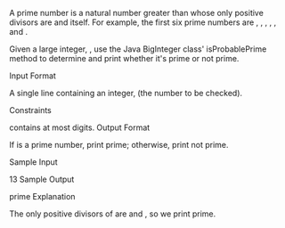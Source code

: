 A prime number is a natural number greater than  whose only positive divisors are  and itself. For example, the first six prime numbers are , , , , , and .

Given a large integer, , use the Java BigInteger class' isProbablePrime method to determine and print whether it's prime or not prime.

Input Format

A single line containing an integer,  (the number to be checked).

Constraints

 contains at most  digits.
Output Format

If  is a prime number, print prime; otherwise, print not prime.

Sample Input

13
Sample Output

prime
Explanation

The only positive divisors of  are  and , so we print prime.